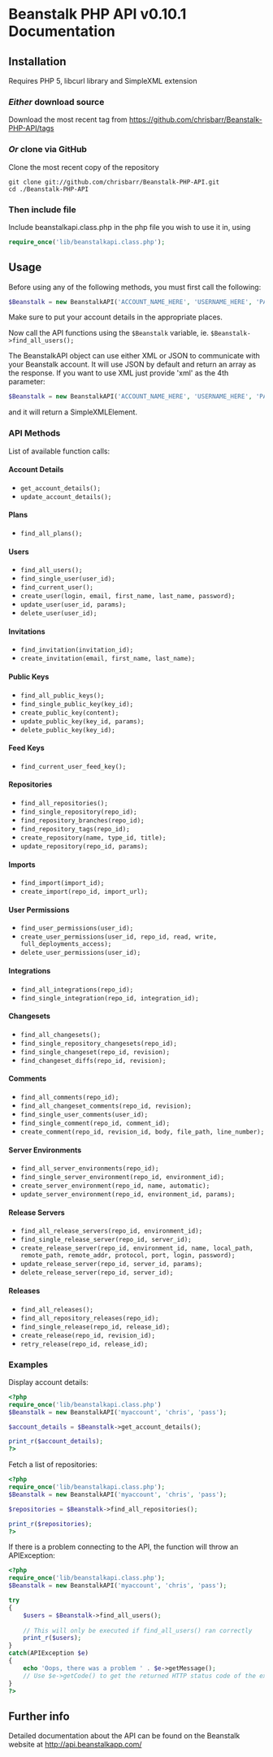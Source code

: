 # Beanstalk PHP API v0.10.1 Documentation #

## Installation ##
Requires PHP 5, libcurl library and SimpleXML extension

### *Either* download source ###
Download the most recent tag from https://github.com/chrisbarr/Beanstalk-PHP-API/tags

### *Or* clone via GitHub ###
Clone the most recent copy of the repository

	git clone git://github.com/chrisbarr/Beanstalk-PHP-API.git
	cd ./Beanstalk-PHP-API

### Then include file ###

Include beanstalkapi.class.php in the php file you wish to use it in, using

```php
require_once('lib/beanstalkapi.class.php');
```

## Usage ##
Before using any of the following methods, you must first call the following:

```php	
$Beanstalk = new BeanstalkAPI('ACCOUNT_NAME_HERE', 'USERNAME_HERE', 'PASSWORD_HERE');
```

Make sure to put your account details in the appropriate places.

Now call the API functions using the `$Beanstalk` variable, ie. `$Beanstalk->find_all_users();`

The BeanstalkAPI object can use either XML or JSON to communicate with your Beanstalk account. It will use JSON by default and return an array as the response. If you want to use XML just provide 'xml' as the 4th parameter:

```php
$Beanstalk = new BeanstalkAPI('ACCOUNT_NAME_HERE', 'USERNAME_HERE', 'PASSWORD_HERE', 'xml');
```

and it will return a SimpleXMLElement.

### API Methods ###
List of available function calls:

#### Account Details ####
* `get_account_details();`
* `update_account_details();`

#### Plans ####
* `find_all_plans();`

#### Users ####
* `find_all_users();`
* `find_single_user(user_id);`
* `find_current_user();`
* `create_user(login, email, first_name, last_name, password);`
* `update_user(user_id, params);`
* `delete_user(user_id);`

#### Invitations ####
* `find_invitation(invitation_id);`
* `create_invitation(email, first_name, last_name);`

#### Public Keys ####
* `find_all_public_keys();`
* `find_single_public_key(key_id);`
* `create_public_key(content);`
* `update_public_key(key_id, params);`
* `delete_public_key(key_id);`

#### Feed Keys ####
* `find_current_user_feed_key();`

#### Repositories ####
* `find_all_repositories();`
* `find_single_repository(repo_id);`
* `find_repository_branches(repo_id);`
* `find_repository_tags(repo_id);`
* `create_repository(name, type_id, title);`
* `update_repository(repo_id, params);`

#### Imports ####
* `find_import(import_id);`
* `create_import(repo_id, import_url);`

#### User Permissions ####
* `find_user_permissions(user_id);`
* `create_user_permissions(user_id, repo_id, read, write, full_deployments_access);`
* `delete_user_permissions(user_id);`

#### Integrations ####
* `find_all_integrations(repo_id);`
* `find_single_integration(repo_id, integration_id);`

#### Changesets ####
* `find_all_changesets();`
* `find_single_repository_changesets(repo_id);`
* `find_single_changeset(repo_id, revision);`
* `find_changeset_diffs(repo_id, revision);`

#### Comments ####
* `find_all_comments(repo_id);`
* `find_all_changeset_comments(repo_id, revision);`
* `find_single_user_comments(user_id);`
* `find_single_comment(repo_id, comment_id);`
* `create_comment(repo_id, revision_id, body, file_path, line_number);`

#### Server Environments ####
* `find_all_server_environments(repo_id);`
* `find_single_server_environment(repo_id, environment_id);`
* `create_server_environment(repo_id, name, automatic);`
* `update_server_environment(repo_id, environment_id, params);`

#### Release Servers ####
* `find_all_release_servers(repo_id, environment_id);`
* `find_single_release_server(repo_id, server_id);`
* `create_release_server(repo_id, environment_id, name, local_path, remote_path, remote_addr, protocol, port, login, password);`
* `update_release_server(repo_id, server_id, params);`
* `delete_release_server(repo_id, server_id);`

#### Releases ####
* `find_all_releases();`
* `find_all_repository_releases(repo_id);`
* `find_single_release(repo_id, release_id);`
* `create_release(repo_id, revision_id);`
* `retry_release(repo_id, release_id);`

### Examples ###
Display account details:

```php
<?php
require_once('lib/beanstalkapi.class.php')
$Beanstalk = new BeanstalkAPI('myaccount', 'chris', 'pass');

$account_details = $Beanstalk->get_account_details();

print_r($account_details);
?>
```

Fetch a list of repositories:

```php
<?php
require_once('lib/beanstalkapi.class.php');
$Beanstalk = new BeanstalkAPI('myaccount', 'chris', 'pass');

$repositories = $Beanstalk->find_all_repositories();

print_r($repositories);
?>
```

If there is a problem connecting to the API, the function will throw an APIException:

```php
<?php
require_once('lib/beanstalkapi.class.php');
$Beanstalk = new BeanstalkAPI('myaccount', 'chris', 'pass');

try
{
	$users = $Beanstalk->find_all_users();
	
	// This will only be executed if find_all_users() ran correctly
	print_r($users);
}
catch(APIException $e)
{
	echo 'Oops, there was a problem ' . $e->getMessage();
	// Use $e->getCode() to get the returned HTTP status code of the exception
}
?>
```

## Further info ##
Detailed documentation about the API can be found on the Beanstalk website at http://api.beanstalkapp.com/
